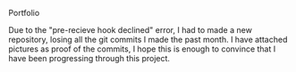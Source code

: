 Portfolio

Due to the "pre-recieve hook declined" error, I had to made a new repository, losing all the git commits I made the past month. I have attached pictures as proof of the commits, I hope this is enough to convince that I have been progressing through this project. 
